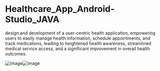 # Healthcare_App_Android-Studio_JAVA
design and development of a user-centric health application, empowering users to easily manage health information, schedule appointments, and track medications, leading to heightened health awareness, streamlined medical service access, and a significant improvement in overall health outcomes.






![image](https://github.com/Ghakash12/Healthcare_App_Android-Studio_JAVA/assets/157382034/4dc2b69d-f3d8-4917-9057-5a20d1a91015)![image](https://github.com/Ghakash12/Healthcare_App_Android-Studio_JAVA/assets/157382034/4799e97e-b15b-4976-91f0-7f7dba5e10f7)


